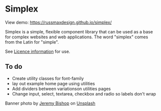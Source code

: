 # Simplex

View demo: https://russmaxdesign.github.io/simplex/

Simplex is a simple, flexible component library that can be used as a base for complex websites and web applications. The word "simplex" comes from the Latin for "simple".

See [Licence information](LICENCE) for use.

## To do

- Create utility classes for font-family
- lay out example home page using utilities
- Add dividers between variationson utilities pages
- Change input, select, textarea, checkbox and radio so labels don't wrap

Banner photo by [Jeremy Bishop](https://unsplash.com/photos/1braZySlEKA) on [Unsplash](https://unsplash.com/)
